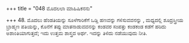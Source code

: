 +++
title = "048 ಮೊದಲಲಾ ಮಾಹಿಷಿಕನನು"

+++
48. ಮೊದಲು ಹೆಂಡತಿಯನ್ನು ಸೂಳೆಗಾರಿಕೆಗೆ ಒಡ್ಡಿ ಹಣವನ್ನು ಗಳಿಸುವವನನ್ನು , ಮಧ್ಯದಲ್ಲಿ ಶೂದ್ರಸ್ತ್ರೀಯ  ಬ್ರಾಹ್ಮಣ ಪತಿಯನ್ನು, ಕೊನೆಗೆ ತಪ್ಪು ಮಾತನಾಡುವವನನ್ನು ಕಂಡವರ ಸಂಪತ್ತು ಕಂಡಕಂಡ ಕಡೆಗೆ ಹರಿದು ಅಶಾಂತಿಯಾಗುತ್ತದೆ; ಇದು ಉತ್ತಮ ಶಾಸ್ತ್ರದ ಅರ್ಥ. ಇದನ್ನು ತಿಳಿದು ನಡೆಯುವುದು ನೀತಿ.